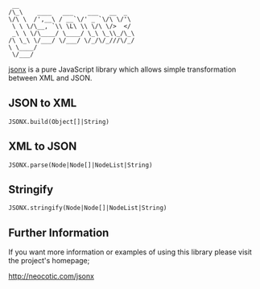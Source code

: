      __                                
    /\_\    ____   ___    ___   __  _  
    \/\ \  /',__\ / __`\/' _ `\/\ \/'\ 
     \ \ \/\__, `\\ \L\ \\ \/\ \/>  </ 
     _\ \ \/\____/ \____/ \_\ \_\\_/\_\
    /\ \_\ \/___/ \/___/ \/_/\/_///\/_/
    \ \____/                           
     \/___/                            

[jsonx][] is a pure JavaScript library which allows simple transformation
between XML and JSON.

## JSON to XML

```
JSONX.build(Object[]|String)
```

## XML to JSON

```
JSONX.parse(Node|Node[]|NodeList|String)
```

## Stringify

```
JSONX.stringify(Node|Node[]|NodeList|String)
```

## Further Information

If you want more information or examples of using this library please visit the
project's homepage;

http://neocotic.com/jsonx

[jsonx]: http://neocotic.com/jsonx